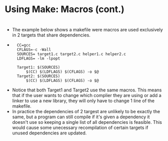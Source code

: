 #  Using Make: Macros (cont.)
#
#
* The example below shows a makefile were macros are used exclusively in 2 targets that share dependencies.
*       CC=gcc
        CFLAGS=-c -Wall
        SOURCES= target1.c target2.c helper1.c helper2.c
        LDFLAGS= -lm -lpopt
        
        Target1: $(SOURCES)
            $(CC) $(LDFLAGS) $(CFLAGS) -o $@
        Target2: $(SOURCES)
            $(CC) $(LDFLAGS) $(CFLAGS) -o $@
* Notice that both Target1 and Target2 use the same macros. This means that if the user wants to change which complier they are using or add a linker to use a new library, they will only have to change 1 line of the makefile. 
* In practice the dependencies of 2 targest are unlikely to be exactly the same, but a program can still compile if it's given a dependency it doesn't use so keeping a single list of all dependencies is feasible. This would cause some unecessary recompilation of certain targets if unused dependencies are updated. 